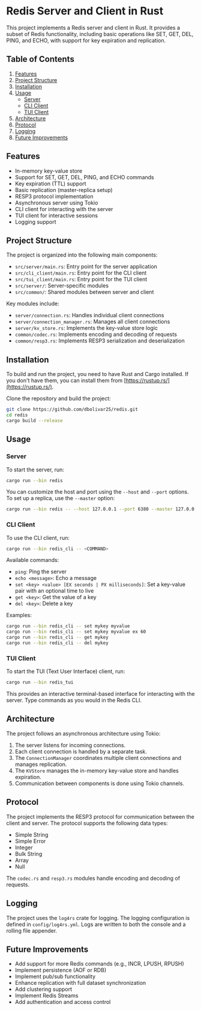 # Redis Server and Client in Rust

This project implements a Redis server and client in Rust. It provides a subset of Redis functionality, including basic operations like SET, GET, DEL, PING, and ECHO, with support for key expiration and replication.

## Table of Contents

1. [Features](#features)
2. [Project Structure](#project-structure)
3. [Installation](#installation)
4. [Usage](#usage)
   - [Server](#server)
   - [CLI Client](#cli-client)
   - [TUI Client](#tui-client)
5. [Architecture](#architecture)
6. [Protocol](#protocol)
7. [Logging](#logging)
8. [Future Improvements](#future-improvements)

## Features

- In-memory key-value store
- Support for SET, GET, DEL, PING, and ECHO commands
- Key expiration (TTL) support
- Basic replication (master-replica setup)
- RESP3 protocol implementation
- Asynchronous server using Tokio
- CLI client for interacting with the server
- TUI client for interactive sessions
- Logging support

## Project Structure

The project is organized into the following main components:

- `src/server/main.rs`: Entry point for the server application
- `src/cli_client/main.rs`: Entry point for the CLI client
- `src/tui_client/main.rs`: Entry point for the TUI client
- `src/server/`: Server-specific modules
- `src/common/`: Shared modules between server and client

Key modules include:

- `server/connection.rs`: Handles individual client connections
- `server/connection_manager.rs`: Manages all client connections
- `server/kv_store.rs`: Implements the key-value store logic
- `common/codec.rs`: Implements encoding and decoding of requests
- `common/resp3.rs`: Implements RESP3 serialization and deserialization

## Installation

To build and run the project, you need to have Rust and Cargo installed. If you don't have them, you can install them from [https://rustup.rs/](https://rustup.rs/).

Clone the repository and build the project:

```bash
git clone https://github.com/dbolivar25/redis.git
cd redis
cargo build --release
```

## Usage

### Server

To start the server, run:

```bash
cargo run --bin redis
```

You can customize the host and port using the `--host` and `--port` options. To set up a replica, use the `--master` option:

```bash
cargo run --bin redis -- --host 127.0.0.1 --port 6380 --master 127.0.0.1:6379
```

### CLI Client

To use the CLI client, run:

```bash
cargo run --bin redis_cli -- <COMMAND>
```

Available commands:

- `ping`: Ping the server
- `echo <message>`: Echo a message
- `set <key> <value> [EX seconds | PX milliseconds]`: Set a key-value pair with an optional time to live
- `get <key>`: Get the value of a key
- `del <key>`: Delete a key

Examples:

```bash
cargo run --bin redis_cli -- set mykey myvalue
cargo run --bin redis_cli -- set mykey myvalue ex 60
cargo run --bin redis_cli -- get mykey
cargo run --bin redis_cli -- del mykey
```

### TUI Client

To start the TUI (Text User Interface) client, run:

```bash
cargo run --bin redis_tui
```

This provides an interactive terminal-based interface for interacting with the server. Type commands as you would in the Redis CLI.

## Architecture

The project follows an asynchronous architecture using Tokio:

1. The server listens for incoming connections.
2. Each client connection is handled by a separate task.
3. The `ConnectionManager` coordinates multiple client connections and manages replication.
4. The `KVStore` manages the in-memory key-value store and handles expiration.
5. Communication between components is done using Tokio channels.

## Protocol

The project implements the RESP3 protocol for communication between the client and server. The protocol supports the following data types:

- Simple String
- Simple Error
- Integer
- Bulk String
- Array
- Null

The `codec.rs` and `resp3.rs` modules handle encoding and decoding of requests.

## Logging

The project uses the `log4rs` crate for logging. The logging configuration is defined in `config/log4rs.yml`. Logs are written to both the console and a rolling file appender.

## Future Improvements

- Add support for more Redis commands (e.g., INCR, LPUSH, RPUSH)
- Implement persistence (AOF or RDB)
- Implement pub/sub functionality
- Enhance replication with full dataset synchronization
- Add clustering support
- Implement Redis Streams
- Add authentication and access control
